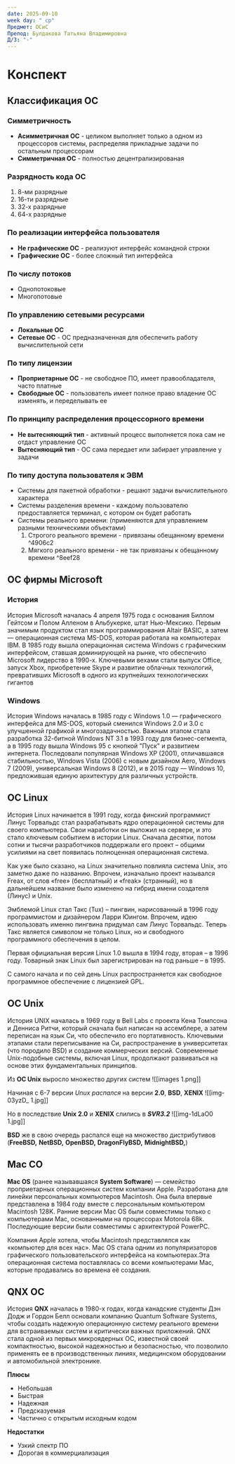 ```yaml
---
date: 2025-09-10
week day: " ср"
Предмет: ОСиС
Препод: Булдакова Татьяна Владимировна
Д/З: "-"
---
```

# Конспект
## Классификация ОС

### Симметричность

- **Асимметричная ОС** - целиком выполняет только а одном из процессоров системы, распределяя прикладные задачи по остальным процессорам
- **Симметричная ОС** - полностью децентрализированая  
### Разрядность кода ОС

1) 8-ми разрядные
2) 16-ти разрядные
3) 32-х разрядные
4) 64-х разрядные
### По реализации интерфейса пользователя

- **Не графические ОС** - реализуют интерфейс командной строки
- **Графические ОС** - более сложный тип интерфейса

### По числу потоков

- Однопотоковые 
- Многопотовые 

### По управлению сетевыми ресурсами

- **Локальные ОС**
- **Сетевые ОС** - ОС предназначенная для обеспечить работу вычислительной сети

### По типу лицензии 

- **Проприетарные ОС** - не свободное ПО, имеет правообладателя, часто платные
- **Свободные ОС** - пользователь имеет полное право владение ОС изменять, и переделывать ее

### По принципу распределения процессорного времени

- **Не вытесняющий тип** - активный процесс выполняется пока сам не отдаст управление ОС 
- **Вытесняющий тип** - ОС сама передает или забирает управление у задачи

### По типу доступа пользователя к ЭВМ

- Системы для пакетной обработки - решают задачи вычислительного характера
- Системы разделения времени - каждому пользователю предоставляется терминал, с котором он будет работать
- Системы реального времени: (применяются для управлением разными техническими объектами)
	1) Строгого реального времени  - привязаны  обещанному времени ^4906c2
	2) Мягкого реального времени - не так привязаны к обещанному времени ^8eef28
## ОС фирмы Microsoft

### История

История Microsoft началась 4 апреля 1975 года с основания Биллом Гейтсом и Полом Алленом в Альбукерке, штат Нью-Мексико. Первым значимым продуктом стал язык программирования Altair BASIC, а затем — операционная система MS-DOS, которая работала на компьютерах IBM. В 1985 году вышла операционная система Windows с графическим интерфейсом, ставшая доминирующей на рынке, что обеспечило Microsoft лидерство в 1990-х. Ключевыми вехами стали выпуск Office, запуск Xbox, приобретение Skype и развитие облачных технологий, превративших Microsoft в одного из крупнейших технологических гигантов

### Windows

История Windows началась в 1985 году с Windows 1.0 — графического интерфейса для MS-DOS, который сменился Windows 2.0 и 3.0 с улучшенной графикой и многозадачностью. Важным этапом стала разработка 32-битной Windows NT 3.1 в 1993 году для бизнес-сегмента, а в 1995 году вышла Windows 95 с кнопкой "Пуск" и развитием интернета. Последовали популярная Windows XP (2001), отличавшаяся стабильностью, Windows Vista (2006) с новым дизайном Aero, Windows 7 (2009), универсальная Windows 8 (2012), и в 2015 году — Windows 10, предложившая единую архитектуру для различных устройств. 

## ОС Linux

История Linux начинается в 1991 году, когда финский программист Линус Торвальдс стал разрабатывать ядро операционной системы для своего компьютера. Свои наработки он выложил на сервере, и это стало ключевым событием в истории Linux. Сначала десятки, потом сотни и тысячи разработчиков поддержали его проект – общими усилиями на свет появилась полноценная операционная система.

Как уже было сказано, на Linux значительно повлияла система Unix, это заметно даже по названию. Впрочем, изначально проект назывался Freax, от слов «free» (бесплатный) и «freak» (странный), но в дальнейшем название было изменено на гибрид имени создателя (Линус) и Unix.

Эмблемой Linux стал Такс (Tux) – пингвин, нарисованный в 1996 году программистом и дизайнером Ларри Юингом. Впрочем, идею использовать именно пингвина придумал сам Линус Торвальдс. Теперь Такс является символом не только Linux, но и свободного программного обеспечения в целом.

Первая официальная версия Linux 1.0 вышла в 1994 году, вторая – в 1996 году. Товарный знак Linux был зарегистрирован на год раньше – в 1995.

С самого начала и по сей день Linux распространяется как свободное программное обеспечение с лицензией GPL.
## ОС Unix

История UNIX началась в 1969 году в Bell Labs с проекта Кена Томпсона и Денниса Ритчи, который сначала был написан на ассемблере, а затем переписан на язык Си, что обеспечило его портативность.
Ключевыми этапами стали переписывание на Си, распространение в университетах (что породило BSD) и создание коммерческих версий. Современные Unix-подобные системы, включая Linux, продолжают развиваться на основе этих фундаментальных принципов.

Из **ОС Unix** выросло множество других систем
![[images 1.png]]

Начиная с 6-7 версии *Unux распался* на версии **2.0**, **BSD**, **XENIX**
![[img-03yzD_ 1.jpg]]

Но в последствие **Unix 2.0** и **XENIX** слились в ***SVR3.2*** 
![[img-1dLaO0 1.jpg]]

**BSD** же в свою очередь распался еще на множество дистрибутивов (**FreeBSD,** **NetBSD,** **OpenBSD,** **DragonFlyBSD,**  **MidnightBSD,**)
## Mac СО

**Mac OS** (ранее называвшаяся **System Software**) — семейство проприетарных операционных систем компании Apple. Разработана для линейки персональных компьютеров Macintosh. Она была впервые представлена в 1984 году вместе с персональным компьютером Macintosh 128K. Ранние версии Mac OS были совместимы только с компьютерами Mac, основанными на процессорах Motorola 68k. Последующие версии были совместимы с архитектурой PowerPC.

Компания Apple хотела, чтобы Macintosh представлялся как «компьютер для всех нас». Mac OS стала одним из популяризаторов графического пользовательского интерфейса на компьютерах.Эта операционная система поставлялась со всеми компьютерами Mac, которые продавались во времена её создания.
## QNX ОС

История **QNX** началась в 1980-х годах, когда канадские студенты Дэн Додж и Гордон Белл основали компанию Quantum Software Systems, чтобы создать надежную операционную систему реального времени для встраиваемых систем и критически важных приложений. QNX стала одной из первых микроядерных ОС, известной своей компактностью, высокой надежностью и безопасностью, что позволило применять ее в производственных линиях, медицинском оборудовании и автомобильной электронике.

**Плюсы**
- Небольшая 
- Быстрая
- Надежная
- Предсказуемая
- Частично с открытым исходным кодом

**Недостатки**
- Узкий спектр ПО
- Дорогая в коммерциализация 